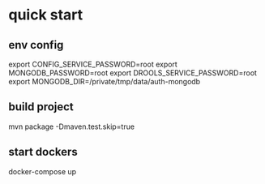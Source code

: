 # quick start

## env config

export CONFIG_SERVICE_PASSWORD=root
export MONGODB_PASSWORD=root
export DROOLS_SERVICE_PASSWORD=root
export MONGODB_DIR=/private/tmp/data/auth-mongodb

## build project
mvn package -Dmaven.test.skip=true

## start dockers
docker-compose up